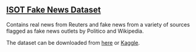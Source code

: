 ## [ISOT Fake News Dataset](https://onlineacademiccommunity.uvic.ca/isot/wp-content/uploads/sites/7295/2023/02/ISOT_Fake_News_Dataset_ReadMe.pdf)

Contains real news from Reuters and fake news from a variety of sources flagged as fake news outlets by Politico and Wikipedia.

The dataset can be downloaded from [here](https://onlineacademiccommunity.uvic.ca/isot/2022/11/27/fake-news-detection-datasets/) or [Kaggle](https://www.kaggle.com/datasets/clmentbisaillon/fake-and-real-news-dataset).